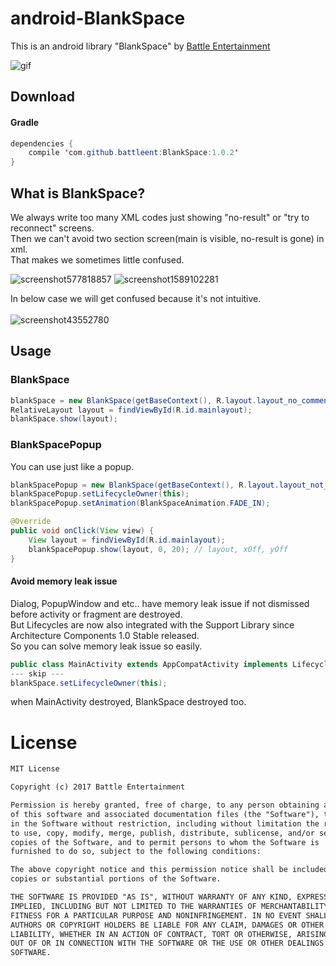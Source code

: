 # android-BlankSpace
This is an android library "BlankSpace" by [Battle Entertainment](https://www.battleent.com/) <br>

![gif](https://user-images.githubusercontent.com/24237865/32733834-b21b19ac-c8d3-11e7-8a27-3e0ff3dff48a.gif)

## Download
#### Gradle
```java
dependencies {
    compile 'com.github.battleent:BlankSpace:1.0.2'
}
```

## What is BlankSpace?
We always write too many XML codes just showing "no-result" or "try to reconnect" screens.<br>
Then we can't avoid two section screen(main is visible, no-result is gone) in xml.<br>
That makes we sometimes little confused.

![screenshot577818857](https://user-images.githubusercontent.com/24237865/32729759-2eba403e-c8c8-11e7-9cec-e2635d336131.png)
![screenshot1589102281](https://user-images.githubusercontent.com/24237865/32729761-2f1141d6-c8c8-11e7-8365-358ac7c2cf0c.png)

In below case we will get confused because it's not intuitive.</br></br>
![screenshot43552780](https://user-images.githubusercontent.com/24237865/32730298-f69067d6-c8c9-11e7-84fb-e6e3acc4a7c7.png)

## Usage

### BlankSpace
```java
blankSpace = new BlankSpace(getBaseContext(), R.layout.layout_no_comment);
RelativeLayout layout = findViewById(R.id.mainlayout);
blankSpace.show(layout);
```

### BlankSpacePopup
You can use just like a popup.

```java
blankSpacePopup = new BlankSpace(getBaseContext(), R.layout.layout_not_found);
blankSpacePopup.setLifecycleOwner(this);
blankSpacePopup.setAnimation(BlankSpaceAnimation.FADE_IN);

@Override
public void onClick(View view) {
    View layout = findViewById(R.id.mainlayout);
    blankSpacePopup.show(layout, 0, 20); // layout, xOff, yOff
}
```

#### Avoid memory leak issue
Dialog, PopupWindow and etc.. have memory leak issue if not dismissed before activity or fragment are destroyed.<br>
But Lifecycles are now also integrated with the Support Library since Architecture Components 1.0 Stable released.<br>
So you can solve memory leak issue so easily.
```java
public class MainActivity extends AppCompatActivity implements LifecycleOwner {
--- skip ---
blankSpace.setLifecycleOwner(this);
```
when MainActivity destroyed, BlankSpace destroyed too.


# License
```xml
MIT License

Copyright (c) 2017 Battle Entertainment

Permission is hereby granted, free of charge, to any person obtaining a copy
of this software and associated documentation files (the "Software"), to deal
in the Software without restriction, including without limitation the rights
to use, copy, modify, merge, publish, distribute, sublicense, and/or sell
copies of the Software, and to permit persons to whom the Software is
furnished to do so, subject to the following conditions:

The above copyright notice and this permission notice shall be included in all
copies or substantial portions of the Software.

THE SOFTWARE IS PROVIDED "AS IS", WITHOUT WARRANTY OF ANY KIND, EXPRESS OR
IMPLIED, INCLUDING BUT NOT LIMITED TO THE WARRANTIES OF MERCHANTABILITY,
FITNESS FOR A PARTICULAR PURPOSE AND NONINFRINGEMENT. IN NO EVENT SHALL THE
AUTHORS OR COPYRIGHT HOLDERS BE LIABLE FOR ANY CLAIM, DAMAGES OR OTHER
LIABILITY, WHETHER IN AN ACTION OF CONTRACT, TORT OR OTHERWISE, ARISING FROM,
OUT OF OR IN CONNECTION WITH THE SOFTWARE OR THE USE OR OTHER DEALINGS IN THE
SOFTWARE.
```
